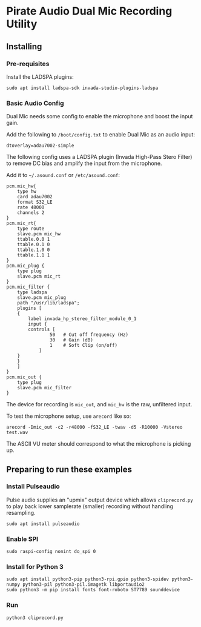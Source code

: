 # Pirate Audio Dual Mic Recording Utility

## Installing

### Pre-requisites

Install the LADSPA plugins:

```
sudo apt install ladspa-sdk invada-studio-plugins-ladspa
```

### Basic Audio Config

Dual Mic needs some config to enable the microphone and boost the input gain.

Add the following to `/boot/config.txt` to enable Dual Mic as an audio input:

```
dtoverlay=adau7002-simple
```

The following config uses a LADSPA plugin (Invada High-Pass Stero Filter) to remove DC bias and amplify the input from the microphone.

Add it to `~/.asound.conf` or `/etc/asound.conf`:

```
pcm.mic_hw{
    type hw
    card adau7002
    format S32_LE
    rate 48000
    channels 2
}
pcm.mic_rt{
    type route
    slave.pcm mic_hw
    ttable.0.0 1
    ttable.0.1 0
    ttable.1.0 0
    ttable.1.1 1
}
pcm.mic_plug {
    type plug
    slave.pcm mic_rt
}
pcm.mic_filter {
    type ladspa
    slave.pcm mic_plug
    path "/usr/lib/ladspa";
    plugins [
    {
        label invada_hp_stereo_filter_module_0_1
        input {
	    controls [
                50   # Cut off frequency (Hz)
                30   # Gain (dB)
                1    # Soft Clip (on/off)
            ]
	}
    }
    ]
}
pcm.mic_out {
    type plug
    slave.pcm mic_filter
}
```

The device for recording is `mic_out`, and `mic_hw` is the raw, unfiltered input.

To test the microphone setup, use `arecord` like so:

```
arecord -Dmic_out -c2 -r48000 -fS32_LE -twav -d5 -R10000 -Vstereo test.wav
```

The ASCII VU meter should correspond to what the microphone is picking up.

## Preparing to run these examples

### Install Pulseaudio

Pulse audio supplies an "upmix" output device which allows `cliprecord.py` to play back lower samplerate (smaller) recording without handling resampling.

```
sudo apt install pulseaudio
```

### Enable SPI

```
sudo raspi-config nonint do_spi 0
```

### Install for Python 3

```
sudo apt install python3-pip python3-rpi.gpio python3-spidev python3-numpy python3-pil python3-pil.imagetk libportaudio2
sudo python3 -m pip install fonts font-roboto ST7789 sounddevice
```

### Run

```
python3 cliprecord.py
```
